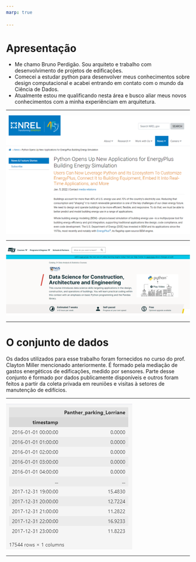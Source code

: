 ```yaml
---
marp: true

---
```

<!-- _class: invert -->
# Apresentação

- Me chamo Bruno Perdigão. Sou arquiteto e trabalho com desenvolvimento de projetos de edificações.
- Comecei a estudar python para desenvolver meus conhecimentos sobre design computacional e acabei entrando em contato com o mundo da Ciência de Dados.
- Atualmente estou me qualificando nesta área e busco aliar meus novos conhecimentos com a minha experiênciam em arquitetura.

---

![bg 75%](Python-Energy+.png)

---

![bg 80%](curso-edx.png)
<!-- _footer: Curso criado por Clayton Miller - Professor assistente na National University of Singapore -->

---

# O conjunto de dados

Os dados utilizados para esse trabalho foram fornecidos no curso do prof. Clayton Miller mencionado anteriormente. É formado pela mediação de gastos energéticos de edificações, medido por sensores. Parte desse conjunto é formado por dados publicamente disponíveis e outros foram feitos a partir da coleta privada em reuniões e visitas à setores de manutenção de edifícios.

---
![bg 32%](dataframe-dados-eletricos.png)
<!-- _footer: Para manter a privacidade dos dados não publicizados foram utilizados "apelidos" para nomear o local e o edifício. A nomenclatura das colunas obedece a seguinte lógica: (Apelido do Local)_(Uso da edificação)_(Apelido do Edifício). Todas as medições dos dados de consumo elétricos foram convertidos para __kWh__. -->

---

